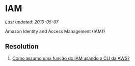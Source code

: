 # IAM

_Last updated: 2019-05-07_

Amazon Identity and Access Management (IAM)?  

## Resolution

1. [Como assumo uma função do IAM usando a CLI da AWS?](https://github.com/wallacecamacho/certificacao-aws-architect-associate/blob/master/IAM/assume_role/README.md)